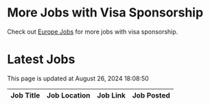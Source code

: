 # More Jobs with Visa Sponsorship

Check out [Europe Jobs](https://github.com/sureshparimi/europejobs#latest-jobs) for more jobs with visa sponsorship.

# Latest Jobs

This page is updated at August 26, 2024 18:08:50

| Job Title | Job Location | Job Link | Job Posted |
| --- | --- | --- | --- |
